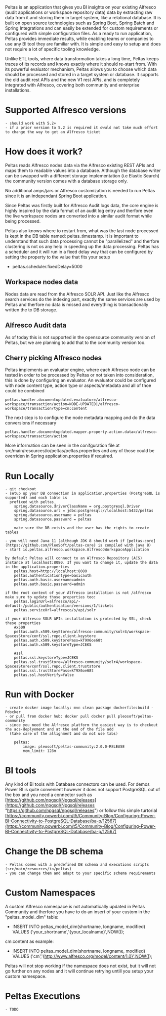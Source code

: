 

Peltas is an application that gives you BI insights on your existing Alfresco (audit applications or workspace repository data) data by extracting raw data from it and storing them in target system, like a relational database. 
It is built on open source technologies such as Spring Boot, Spring Batch and Spring Integrations and can easily be extended for custom requirements or configured with simple configuration files. As a ready to run application, 
Peltas provides immediate results, while enabling teams or companies to use any BI tool they are familiar with. It is simple and easy to setup and does not require a lot of specific tooling knowledge. 
 
Unlike ETL tools, where data transformation takes a long time, Peltas keeps traces of its records and knows exactly where it should re-start from. With its powerful evaluator mechanism, 
Peltas allows you to choose which data should be processed and stored in a target system or database. It supports the old audit rest APIs and the new V1 rest APIs, and is completely integrated with Alfresco, covering both community and enterprise installations.

# Supported Alfresco versions
	- should work with 5.2+
	- if a prior version to 5.2 is required it owuld not take much effort to change the way to get an Alfresco ticket
	
# How does it work?
Peltas reads Alfresco nodes data via the Alfresco existing REST APIs and maps them to readable values into a database. Although the database writer can be swapped with a different storage implementation (i.e Elastic Search) the community version comes with a database storage only. 

No additional amps/jars or Alfresco customization is needed to run Peltas since it is an independant Spring Boot application.

Since Peltas was firstly built for Alfresco Audit logs data, the core engine is highly inspired by the data format of an audit log entry and therfore even the live workspace nodes are converted into a similar audit format while being processed.

Peltas also knows where to restart from, what was the last node processed is kept in the DB table named: peltas_timestamp.
It is important to understand that such data processing cannot be "parallelized" and therfore clustering is not os any help in speeding up the data processing. Peltas has a scheduler and it will run in a fixed delay way that can be configured by setting the property to the value that fits your setup
- peltas.scheduler.fixedDelay=5000
	
Workspace nodes data
--
Nodes data are read from the Alfresco SOLR API. Just like the Alfresco search services do the indexing part, exactly the same services are used by Peltas and therfore no data is missed and everything is transactionally written the to DB storage.

Alfresco Audit data
--
 As of today this is not supported in the opensource community version of Peltas, but we are planning to add that to the community version too.
	
Cherry picking Alfresco nodes
--
Peltas implements an evaluator engine, where each Alfresco node can be tested in order to be processed by Peltas or not taken into consideration, this is done by configuring an evaluator. An evaluator could be configured with node content type, action type or aspects/metadata and all of thoe could be combined

	peltas.handler.documentupdated.evaluator=/alfresco-workspace/transaction/action=NODE-UPDATED|/alfresco-workspace/transaction/type=cm:content 

The next step is to configure the node metadata mapping and do the data conversions if necessary

	peltas.handler.documentupdated.mapper.property.action.data=/alfresco-workspace/transaction/action

More information can be seen in the conifguration file at src/main/resources/io/peltas/peltas.properties and any of those could be overriden in Spring application.properties if required.

# Run Locally
	- git checkout	
	- setup up your DB connection in application.properties (PostgreSQL is supported) and each table is
	  prefixed with peltas_
		spring.datasource.driverClassName = org.postgresql.Driver
		spring.datasource.url = jdbc:postgresql://localhost:5432/peltas
		spring.datasource.username = peltas
		spring.datasource.password = peltas
		
		make sure the DB exists and the user has the rights to create tables
		
	- you will need Java 11 (although JDK 8 should work if [peltas-core](https://github.com/PleoSoft/peltas-core) is compiled with java 8)
	- start io.peltas.alfresco.workspace.AlfrescoWorkspaceApplication
	
	by default Peltas will connect to an Alfresco Repository (ACS) instance at localhost:8080. If you want to change it, update the data in the application.properties	
		peltas.host=http://localhost:8080
		peltas.authenticationtype=basicauth		
		peltas.auth.basic.username=admin
		peltas.auth.basic.password=admin
		
	if the root context of your Alfresco installation is not /alfresco make sure to update those properties too:
		peltas.loginUrl=alfresco/api/-default-/public/authentication/versions/1/tickets
		peltas.serviceUrl=alfresco/s/api/solr
		
	if your Alfresco SOLR APIs installation is protected by SSL, check these properties
		#x509 
		peltas.auth.x509.keyStore=/alfresco-community/solr4/workspace-SpacesStore/conf/ssl.repo.client.keystore
		peltas.auth.x509.keyStorePass=kT9X6oe68t
		peltas.auth.x509.keystoreType=JCEKS

		#ssl
		peltas.ssl.keystoreType=JCEKS
		peltas.ssl.trustStore=/alfresco-community/solr4/workspace-SpacesStore/conf/ssl.repo.client.truststore
		peltas.ssl.trustStorePass=kT9X6oe68t
		peltas.ssl.hostVerify=false

# Run with Docker
	- create docker image locally: mvn clean package dockerfile:build -Pdocker
	- or pull from docker hub: docker pull docker pull pleosoft/peltas-community
	- since you need the Alfresco platform the easiest way is to checkout the acs-deplyoment and at the end of the file add
	  (take care of the allignment and do not use tabs)
		
        peltas:
            image: pleosoft/peltas-community:2.0.0-RELEASE
            mem_limit: 128m
		

# BI tools
Any kind of BI tools with Database connectors can be used. For demos Power BI is quite convenient however it does not support PostgreSQL out of the box and you need a connector such as [https://github.com/npgsql/Npgsql/releases](https://github.com/npgsql/Npgsql/releases "https://github.com/npgsql/npgsql/releases") or follow this simple turtorial [https://community.powerbi.com/t5/Community-Blog/Configuring-Power-BI-Connectivity-to-PostgreSQL-Database/ba-p/12567](https://community.powerbi.com/t5/Community-Blog/Configuring-Power-BI-Connectivity-to-PostgreSQL-Database/ba-p/12567)
	
# Change the DB schema
	- Peltas comes with a predefined DB schema and executions scripts (src/main/resources/io/peltas)
	- you can change them and adapt to your specific schema requirements

# Custom Namespaces
A custom Alfresco namespace is not automatically updated in Peltas Community and therfore you have to do an insert of your custom in the "peltas_model_dim" table:

* INSERT INTO peltas_model_dim(shortname, longname, modified) VALUES ('your_shortname','{your_localname}',NOW());

cm:content as example:
* INSERT INTO peltas_model_dim(shortname, longname, modified) VALUES ('cm','{http://www.alfresco.org/model/content/1.0}',NOW());
	
Peltas will not stop working if the namespace does not exist, but it will not go further on any nodes and it will continue retrying untill you setup your custom namespace.
	
# Peltas Executions
	- TODO	
